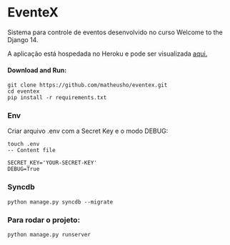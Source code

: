 EventeX
=======

Sistema para controle de eventos desenvolvido no curso Welcome to the Django 14.

A aplicação está hospedada no Heroku e pode ser visualizada [aqui.](http://eventex-matheus.herokuapp.com/)

#### Download and Run:

    git clone https://github.com/matheusho/eventex.git
    cd eventex
    pip install -r requirements.txt

### Env ###

Criar arquivo .env com a Secret Key e o modo DEBUG:

    touch .env
    -- Content file

    SECRET_KEY='YOUR-SECRET-KEY'
    DEBUG=True

### Syncdb ###
    python manage.py syncdb --migrate

### Para rodar o projeto: ###

    python manage.py runserver
